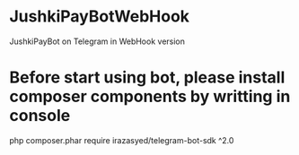 # JushkiPayBotWebHook
JushkiPayBot on Telegram in WebHook version

# Before start using bot, please install composer components by writting in console 
php composer.phar require irazasyed/telegram-bot-sdk ^2.0
